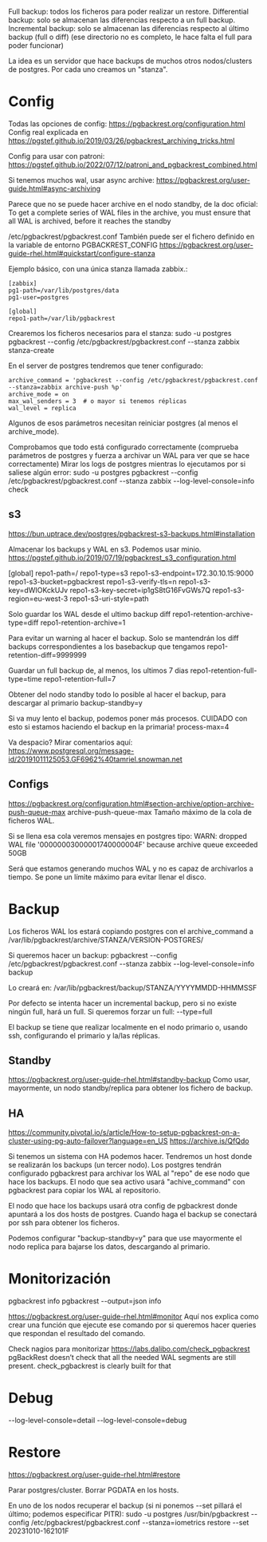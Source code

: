 Full backup: todos los ficheros para poder realizar un restore.
Differential backup: solo se almacenan las diferencias respecto a un full backup.
Incremental backup: solo se almacenan las diferencias respecto al último backup (full o diff) (ese directorio no es completo, le hace falta el full para poder funcionar)

La idea es un servidor que hace backups de muchos otros nodos/clusters de postgres.
Por cada uno creamos un "stanza".

# Config
Todas las opciones de config: https://pgbackrest.org/configuration.html
Config real explicada en https://pgstef.github.io/2019/03/26/pgbackrest_archiving_tricks.html

Config para usar con patroni: https://pgstef.github.io/2022/07/12/patroni_and_pgbackrest_combined.html

Si tenemos muchos wal, usar async archive: https://pgbackrest.org/user-guide.html#async-archiving

Parece que no se puede hacer archive en el nodo standby, de la doc oficial:
To get a complete series of WAL files in the archive, you must ensure that all WAL is archived, before it reaches the standby


/etc/pgbackrest/pgbackrest.conf
También puede ser el fichero definido en la variable de entorno PGBACKREST_CONFIG
https://pgbackrest.org/user-guide-rhel.html#quickstart/configure-stanza

Ejemplo básico, con una única stanza llamada zabbix.:
``````
[zabbix]
pg1-path=/var/lib/postgres/data
pg1-user=postgres

[global]
repo1-path=/var/lib/pgbackrest
``````
Crearemos los ficheros necesarios para el stanza:
sudo -u postgres pgbackrest --config /etc/pgbackrest/pgbackrest.conf --stanza zabbix stanza-create

En el server de postgres tendremos que tener configurado:
```
archive_command = 'pgbackrest --config /etc/pgbackrest/pgbackrest.conf --stanza=zabbix archive-push %p'
archive_mode = on
max_wal_senders = 3  # o mayor si tenemos réplicas
wal_level = replica
````
Algunos de esos parámetros necesitan reiniciar postgres (al menos el archive_mode).

Comprobamos que todo está configurado correctamente (comprueba parámetros de postgres y fuerza a archivar un WAL para ver que se hace correctamente)
Mirar los logs de postgres mientras lo ejecutamos por si saliese algún error:
sudo -u postgres pgbackrest --config /etc/pgbackrest/pgbackrest.conf --stanza zabbix --log-level-console=info check

## s3
https://bun.uptrace.dev/postgres/pgbackrest-s3-backups.html#installation

Almacenar los backups y WAL en s3. Podemos usar minio.
https://pgstef.github.io/2019/07/19/pgbackrest_s3_configuration.html

[global]
repo1-path=/
repo1-type=s3
repo1-s3-endpoint=172.30.10.15:9000
repo1-s3-bucket=pgbackrest
repo1-s3-verify-tls=n
repo1-s3-key=dWIOKckUJv
repo1-s3-key-secret=ip1gS8tG16FvGWs7Q
repo1-s3-region=eu-west-3
repo1-s3-uri-style=path


Solo guardar los WAL desde el ultimo backup diff
repo1-retention-archive-type=diff
repo1-retention-archive=1

Para evitar un warning al hacer el backup. Solo se mantendrán los diff backups correspondientes a los basebackup que tengamos
repo1-retention-diff=9999999

Guardar un full backup de, al menos, los ultimos 7 dias
repo1-retention-full-type=time
repo1-retention-full=7

Obtener del nodo standby todo lo posible al hacer el backup, para descargar al primario
backup-standby=y

Si va muy lento el backup, podemos poner más procesos.
CUIDADO con esto si estamos haciendo el backup en la primaria!
process-max=4


Va despacio? Mirar comentarios aquí:
https://www.postgresql.org/message-id/20191011125053.GF6962%40tamriel.snowman.net

## Configs
https://pgbackrest.org/configuration.html#section-archive/option-archive-push-queue-max
archive-push-queue-max
Tamaño máximo de la cola de ficheros WAL.

Si se llena esa cola veremos mensajes en postgres tipo:
WARN: dropped WAL file '00000003000001740000004F' because archive queue exceeded 50GB

Será que estamos generando muchos WAL y no es capaz de archivarlos a tiempo.
Se pone un límite máximo para evitar llenar el disco.


# Backup
Los ficheros WAL los estará copiando postgres con el archive_command a /var/lib/pgbackrest/archive/STANZA/VERSION-POSTGRES/

Si queremos hacer un backup:
pgbackrest --config /etc/pgbackrest/pgbackrest.conf --stanza zabbix --log-level-console=info backup

Lo creará en:
/var/lib/pgbackrest/backup/STANZA/YYYYMMDD-HHMMSSF

Por defecto se intenta hacer un incremental backup, pero si no existe ningún full, hará un full.
Si queremos forzar un full: --type=full

El backup se tiene que realizar localmente en el nodo primario o, usando ssh, configurando el primario y la/las réplicas.

## Standby
https://pgbackrest.org/user-guide-rhel.html#standby-backup
Como usar, mayormente, un nodo standby/replica para obtener los fichero de backup.

## HA
https://community.pivotal.io/s/article/How-to-setup-pgbackrest-on-a-cluster-using-pg-auto-failover?language=en_US
https://archive.is/QfQdo

Si tenemos un sistema con HA podemos hacer.
Tendremos un host donde se realizarán los backups (un tercer nodo).
Los postgres tendrán configurado pgbackrest para archivar los WAL al "repo" de ese nodo que hace los backups.
El nodo que sea activo usará "achive_command" con pgbackrest para copiar los WAL al repositorio.

El nodo que hace los backups usará otra config de pgbackrest donde apuntará a los dos hosts de postgres. Cuando haga el backup se conectará por ssh para obtener los ficheros.

Podemos configurar "backup-standby=y" para que use mayormente el nodo replica para bajarse los datos, descargando al primario.


# Monitorización
pgbackrest info
pgbackrest --output=json info

https://pgbackrest.org/user-guide-rhel.html#monitor
Aquí nos explica como crear una función que ejecute ese comando por si queremos hacer queries que respondan el resultado del comando.

Check nagios para monitorizar https://labs.dalibo.com/check_pgbackrest
pgBackRest doesn’t check that all the needed WAL segments are still present. check_pgbackrest is clearly built for that


# Debug
--log-level-console=detail
--log-level-console=debug


# Restore
https://pgbackrest.org/user-guide-rhel.html#restore

Parar postgres/cluster.
Borrar PGDATA en los hosts.

En uno de los nodos recuperar el backup (si ni ponemos --set pillará el último; podemos especificar PITR):
sudo -u postgres /usr/bin/pgbackrest --config /etc/pgbackrest/pgbackrest.conf  --stanza=iometrics restore --set 20231010-162101F
